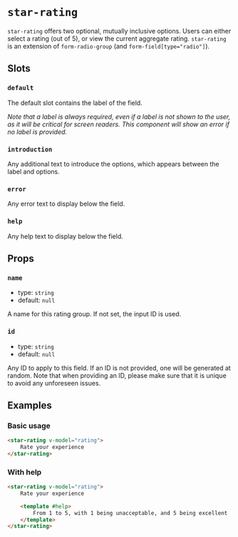 # `star-rating`

`star-rating` offers two optional, mutually inclusive options. Users can either select a rating (out of 5), or view the current aggregate rating. `star-rating` is an extension of `form-radio-group` (and `form-field[type="radio"]`).

## Slots

### `default`

The default slot contains the label of the field.

_Note that a label is always required, even if a label is not shown to the user, as it will be critical for screen readers. This component will show an error if no label is provided._

### `introduction`

Any additional text to introduce the options, which appears between the label and options.

### `error`

Any error text to display below the field.

### `help`

Any help text to display below the field.

## Props

### `name`

- type: `string`
- default: `null`

A name for this rating group. If not set, the input ID is used.

### `id`

- type: `string`
- default: `null`

Any ID to apply to this field. If an ID is not provided, one will be generated at random. Note that when providing an ID, please make sure that it is unique to avoid any unforeseen issues.

## Examples

### Basic usage

```html
<star-rating v-model="rating">
	Rate your experience
</star-rating>
```

### With help

```html
<star-rating v-model="rating">
	Rate your experience

	<template #help>
		From 1 to 5, with 1 being unacceptable, and 5 being excellent
	</template>
</star-rating>
```
